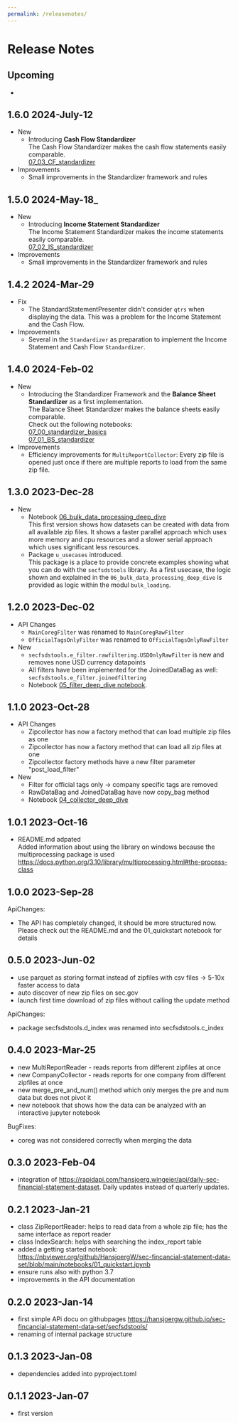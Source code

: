 ```yaml
---
permalink: /releasenotes/
---
```



# Release Notes

## Upcoming
* 

## 1.6.0 2024-July-12
* New
  - Introducing **Cash Flow Standardizer**<br>
    The Cash Flow Standardizer makes the cash flow statements easily comparable.<br>
    [07_03_CF_standardizer](https://nbviewer.org/github/HansjoergW/sec-fincancial-statement-data-set/blob/main/notebooks/07_03_CF_standardizer.ipynb) <br>
* Improvements
  - Small improvements in the Standardizer framework and rules

## 1.5.0 2024-May-18_
* New
  - Introducing **Income Statement Standardizer**<br>
    The Income Statement Standardizer makes the income statements easily comparable.<br>
    [07_02_IS_standardizer](https://nbviewer.org/github/HansjoergW/sec-fincancial-statement-data-set/blob/main/notebooks/07_02_IS_standardizer.ipynb) <br>
* Improvements
  - Small improvements in the Standardizer framework and rules


## 1.4.2 2024-Mar-29
* Fix
  - The StandardStatementPresenter didn't consider `qtrs` when displaying the data. This was a problem for the 
    Income Statement and the Cash Flow.
* Improvements
  - Several in the `Standardizer` as preparation to implement the Income Statement and Cash Flow `Standardizer`. 


## 1.4.0 2024-Feb-02
* New
  - Introducing the Standardizer Framework and the **Balance Sheet Standardizer** as a first implementation.<br>
    The Balance Sheet Standardizer makes the balance sheets easily comparable.<br>
    Check out the following notebooks: <br>
    [07_00_standardizer_basics](https://nbviewer.org/github/HansjoergW/sec-fincancial-statement-data-set/blob/main/notebooks/07_00_standardizer_basics.ipynb) <br>
    [07_01_BS_standardizer](https://nbviewer.org/github/HansjoergW/sec-fincancial-statement-data-set/blob/main/notebooks/07_01_BS_standardizer.ipynb) <br>
* Improvements
  - Efficiency improvements for `MultiReportCollector`: Every zip file is opened just once if there are multiple reports
    to load from the same zip file.


## 1.3.0 2023-Dec-28
* New
  - Notebook [06_bulk_data_processing_deep_dive](https://nbviewer.org/github/HansjoergW/sec-fincancial-statement-data-set/blob/main/notebooks/06_bulk_data_processing_deep_dive.ipynb)<br>
    This first version shows how datasets can be created with data from all available zip files. It shows a faster
    parallel approach which uses more memory and cpu resources and a slower serial approach which uses significant
    less resources.
  - Package `u_usecases` introduced. <br>
    This package is a place to provide concrete examples showing what you can do
    with the `secfsdstools` library. As a first usecase, the logic shown and explained in the `06_bulk_data_processing_deep_dive`
    is provided as logic within the modul `bulk_loading`.


## 1.2.0 2023-Dec-02
* API Changes
  - `MainCoregFilter` was renamed to `MainCoregRawFilter`
  - `OfficialTagsOnlyFilter` was renamed to `OfficialTagsOnlyRawFilter`
* New
  - `secfsdstools.e_filter.rawfiltering.USDOnlyRawFilter` is new and removes none USD currency datapoints
  - All filters have been implemented for the JoinedDataBag as well: `secfsdstools.e_filter.joinedfiltering`
  - Notebook [05_filter_deep_dive notebook](https://nbviewer.org/github/HansjoergW/sec-fincancial-statement-data-set/blob/main/notebooks/05_filter_deep_dive.ipynb).

## 1.1.0 2023-Oct-28
* API Changes
  - Zipcollector has now a factory method that can load multiple zip files as one
  - Zipcollector has now a factory method that can load all zip files at one
  - Zipcollector factory methods have a new filter parameter "post_load_filter"
* New
  - Filter for official tags only -> company specific tags are removed
  - RawDataBag and JoinedDataBag have now copy_bag method
  - Notebook [04_collector_deep_dive](https://nbviewer.org/github/HansjoergW/sec-fincancial-statement-data-set/blob/main/notebooks/04_collector_deep_dive.ipynb)

## 1.0.1 2023-Oct-16
* README.md adpated <br>
  Added information about using the library on windows because the multiprocessing package is used<br>
  https://docs.python.org/3.10/library/multiprocessing.html#the-process-class

## 1.0.0 2023-Sep-28
ApiChanges:
* The API has completely changed, it should be more structured now. <br> 
  Please check out the README.md and the 01_quickstart notebook for details

## 0.5.0 2023-Jun-02
* use parquet as storing format instead of zipfiles with csv files -> 5-10x faster access to data
* auto discover of new zip files on sec.gov
* launch first time download of zip files without calling the update method

ApiChanges:
* package secfsdstools.d_index was renamed into secfsdstools.c_index


## 0.4.0 2023-Mar-25
* new MultiReportReader - reads reports from different zipfiles at once
* new CompanyCollector - reads reports for one company from different zipfiles at once
* new merge_pre_and_num() method which only merges the pre and num data but does not pivot it
* new notebook that shows how the data can be analyzed with an interactive jupyter notebook 

BugFixes:
* coreg was not considered correctly when merging the data

## 0.3.0 2023-Feb-04
* integration of https://rapidapi.com/hansjoerg.wingeier/api/daily-sec-financial-statement-dataset. Daily updates instead of quarterly updates.

## 0.2.1 2023-Jan-21
* class ZipReportReader: helps to read data from a whole zip file; has the same interface as report reader
* class IndexSearch: helps with searching the index_report table
* added a getting started notebook: https://nbviewer.org/github/HansjoergW/sec-fincancial-statement-data-set/blob/main/notebooks/01_quickstart.ipynb
* ensure runs also with python 3.7
* improvements in the API documentation

## 0.2.0 2023-Jan-14
* first simple APi docu on githubpages https://hansjoergw.github.io/sec-fincancial-statement-data-set/secfsdstools/
* renaming of internal package structure

## 0.1.3 2023-Jan-08
* dependencies added into pyproject.toml

## 0.1.1 2023-Jan-07
* first version